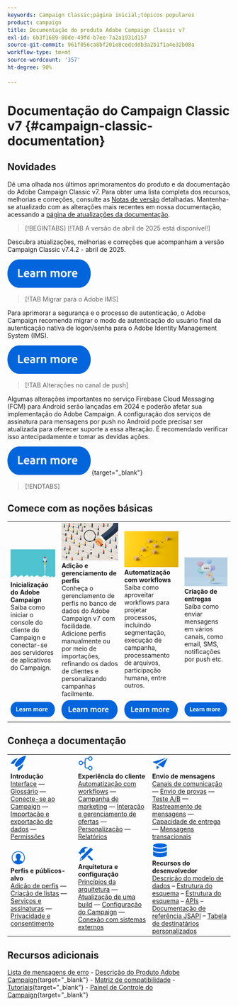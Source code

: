 ```yaml
---
keywords: Campaign Classic;página inicial;tópicos populares
product: campaign
title: Documentação do produto Adobe Campaign Classic v7
exl-id: 6b3f1689-80de-49fd-b7ee-7a2a1931d157
source-git-commit: 961f056ca8bf201e8cedcddb3a2b1f1a4e32b08a
workflow-type: tm+mt
source-wordcount: '357'
ht-degree: 90%

---
```


# Documentação do Campaign Classic v7 {#campaign-classic-documentation}

<!--![](platform/using/assets/do-not-localize/banner_acc_doc.jpg) -->

## Novidades

Dê uma olhada nos últimos aprimoramentos do produto e da documentação do Adobe Campaign Classic v7. Para obter uma lista completa dos recursos, melhorias e correções, consulte as [Notas de versão](rn/using/latest-release.md) detalhadas.  Mantenha-se atualizado com as alterações mais recentes em nossa documentação, acessando a [página de atualizações da documentação](rn/using/documentation-updates.md).

>[!BEGINTABS]
>[!TAB A versão de  abril de 2025 está disponível!]

Descubra atualizações, melhorias e correções que acompanham a versão Campaign Classic v7.4.2 - abril de 2025.

[![imagem](assets/do-not-localize/learn-more-button.svg)](rn/using/latest-release.md)

>[!TAB Migrar para o Adobe IMS]

Para aprimorar a segurança e o processo de autenticação, o Adobe Campaign recomenda migrar o modo de autenticação do usuário final da autenticação nativa de logon/senha para o Adobe Identity Management System (IMS).

[![imagem](assets/do-not-localize/learn-more-button.svg)](technotes/using/ac-ims.md)


>[!TAB Alterações no canal de push]

Algumas alterações importantes no serviço Firebase Cloud Messaging (FCM) para Android serão lançadas em 2024 e poderão afetar sua implementação do Adobe Campaign. A configuração dos serviços de assinatura para mensagens por push no Android pode precisar ser atualizada para oferecer suporte a essa alteração. É recomendado verificar isso antecipadamente e tomar as devidas ações.

[![imagem](assets/do-not-localize/learn-more-button.svg)](https://experienceleague.adobe.com/docs/campaign/technotes-ac/tn-new/push-technote.html?lang=pt-BR){target="_blank"}


>[!ENDTABS]

## Comece com as noções básicas

<table style="table-layout:fixed">
  <tr style="border: 0;">
    <td>
    <a href="platform/using/launching-adobe-campaign.md"><img src="assets/do-not-localize/start-launch.png"></a></a>
    <div><strong>Inicialização do Adobe Campaign</strong><br/>Saiba como iniciar o console do cliente do Campaign e conectar-se aos servidores de aplicativos do Campaign.</div>
    </td>
    <td>
    <a href="platform/using/about-profiles.md"><img src="assets/do-not-localize/start-profiles.png"></a>
    <div><strong>Adição e gerenciamento de perfis</strong><br/>Conheça o gerenciamento de perfis no banco de dados do Adobe Campaign v7 com facilidade. Adicione perfis manualmente ou por meio de importações, refinando os dados de clientes e personalizando campanhas facilmente.</div>
    </td>
    <td>
    <a href="workflow/using/about-workflows.md"><img src="assets/do-not-localize/start-workflows.jpeg"></a>
    <div><strong>Automatização com workflows</strong><br/>Saiba como aproveitar workflows para projetar processos, incluindo segmentação, execução de campanha, processamento de arquivos, participação humana, entre outros.
    </div></td>
    <td>
    <a href="delivery/using/steps-about-delivery-creation-steps.md"><img src="assets/do-not-localize/start-deliveries.jpeg"></a>
    <div><strong>Criação de entregas</strong><br/>Saiba como enviar mensagens em vários canais, como email, SMS, notificações por push etc.</div>
    </td>
  </tr>
  <tr style="border: 0;">
    <td align="center"><a href="platform/using/launching-adobe-campaign.md"><img src="assets/do-not-localize/learn-more-button.svg"></a></td>
    <td align="center"><a href="platform/using/about-profiles.md"><img src="assets/do-not-localize/learn-more-button.svg"></a></td>
    <td align="center"><a href="workflow/using/about-workflows.md"><img src="assets/do-not-localize/learn-more-button.svg"></a></td>
    <td align="center"><a href="delivery/using/steps-about-delivery-creation-steps.md"><img src="assets/do-not-localize/learn-more-button.svg"></a></td>
    </tr>
</table>

## Conheça a documentação

<table style="table-layout:auto">
  <tr style="border: 0;">
    <td>
      <img src="assets/do-not-localize/icon-start.svg" width="35px">
    <br/>
      <strong>Introdução</strong><br/><a href="platform/using/adobe-campaign-workspace.md">Interface</a> — <a href="platform/using/ac-glossary.md">Glossário</a> — <a href="platform/using/launching-adobe-campaign.md">Conecte-se ao Campaign</a> — <a href="platform/using/get-started-data-import-export.md">Importação e exportação de dados</a> — <a href="platform/using/access-management.md">Permissões</a>
    </td>
    <td>
      <img src="assets/do-not-localize/icon-experience.svg" width="35px">
    <br/>
      <strong>Experiência do cliente</strong><br/><a href="workflow/using/about-workflows.md">Automatização com workflows</a> — <a href="campaign/using/setting-up-marketing-campaigns.md">Campanha de marketing</a> — <a href="interaction/using/interaction-and-offer-management.md">Interação e gerenciamento de ofertas</a> — <a href="delivery/using/about-personalization.md">Personalização</a> — <a href="reporting/using/about-adobe-campaign-reporting-tools.md">Relatórios</a>
    </td>
    <td>
      <img src="assets/do-not-localize/icon-send.svg" width="35px">
    <br/>
      <strong>Envio de mensagens</strong><br/><a href="delivery/using/communication-channels.md">Canais de comunicação</a> — <a href="delivery/using/steps-about-delivery-creation-steps.md#sending-a-proof">Envio de provas</a> — <a href="delivery/using/get-started-a-b-testing.md">Teste A/B</a> — <a href="delivery/using/about-message-tracking.md">Rastreamento de mensagens</a> — <a href="delivery/using/about-deliverability.md">Capacidade de entrega</a> — <a href="message-center/using/about-transactional-messaging.md">Mensagens transacionais</a>
    </td>
  </tr>
  <tr style="border: 0;">
    <td>
      <img src="assets/do-not-localize/icon_profile-audience.svg" width="35px">
      <br/>
      <strong>Perfis e públicos-alvo</strong><br/><a href="platform/using/adding-profiles.md">Adição de perfis</a> — <a href="platform/using/creating-and-managing-lists.md">Criação de listas</a> — <a href="delivery/using/about-services-and-subscriptions.md">Serviços e assinaturas</a> — <a href="platform/using/privacy-management.md">Privacidade e consentimento</a>
    </td>
    <td>
      <img src="assets/do-not-localize/icon-configure.svg" width="35px">
      <br/>
      <strong>Arquitetura e configuração</strong><br/><a href="production/using/general-architecture.md">Princípios da arquitetura</a> — <a href="production/using/build-upgrade.md">Atualização de uma build</a> — <a href="production/using/configuration.md">Configuração do Campaign</a> — <a href="installation/using/external-accounts.md">Conexão com sistemas externos</a>
    </td>
    <td>
      <img src="assets/do-not-localize/icon-dev.svg" width="35px">
      <br/>
      <strong>Recursos do desenvolvedor </strong><br/><a href="configuration/using/about-data-model.md">Descrição do modelo de dados</a> – <a href="configuration/using/about-schema-reference.md">Estrutura do esquema</a> – <a href="configuration/using/editing-forms.md">Estrutura do esquema</a> – <a href="configuration/using/about-web-services.md">APIs</a> – <a href="https://experienceleague.adobe.com/developer/campaign-api/api/index.html?lang=pt-BR">Documentação de referência JSAPI</a> – <a href="configuration/using/about-custom-recipient-table.md">Tabela de destinatários personalizados</a>
    </td>
  </tr>
</table>

## Recursos adicionais

[Lista de mensagens de erro](https://experienceleague.adobe.com/developer/campaign-errors/error_codes.html?lang=pt-BR) - [Descrição do Produto Adobe Campaign](https://helpx.adobe.com/br/legal/product-descriptions/adobe-campaign-managed-cloud-services.html){target="_blank"} - [Matriz de compatibilidade](rn/using/compatibility-matrix.md) - [Tutoriais](https://experienceleague.adobe.com/docs/campaign-classic-learn/tutorials/overview.html?lang=pt-BR){target="_blank"} - [Painel de Controle do Campaign](https://experienceleague.adobe.com/docs/control-panel/using/discover-control-panel/key-features.html?lang=pt-BR){target="_blank"}
